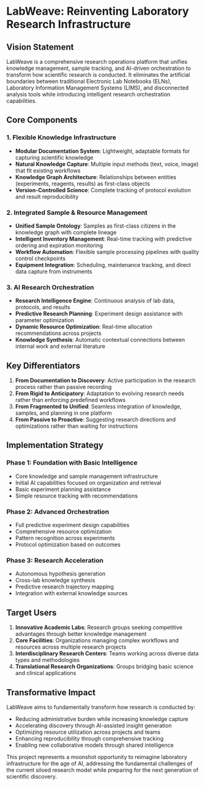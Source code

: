 # LabWeave: Reinventing Laboratory Research Infrastructure

## Vision Statement
LabWeave is a comprehensive research operations platform that unifies knowledge management, sample tracking, and AI-driven orchestration to transform how scientific research is conducted. It eliminates the artificial boundaries between traditional Electronic Lab Notebooks (ELNs), Laboratory Information Management Systems (LIMS), and disconnected analysis tools while introducing intelligent research orchestration capabilities.

## Core Components

### 1. Flexible Knowledge Infrastructure
- **Modular Documentation System**: Lightweight, adaptable formats for capturing scientific knowledge
- **Natural Knowledge Capture**: Multiple input methods (text, voice, image) that fit existing workflows
- **Knowledge Graph Architecture**: Relationships between entities (experiments, reagents, results) as first-class objects
- **Version-Controlled Science**: Complete tracking of protocol evolution and result reproducibility

### 2. Integrated Sample & Resource Management
- **Unified Sample Ontology**: Samples as first-class citizens in the knowledge graph with complete lineage
- **Intelligent Inventory Management**: Real-time tracking with predictive ordering and expiration monitoring
- **Workflow Automation**: Flexible sample processing pipelines with quality control checkpoints
- **Equipment Integration**: Scheduling, maintenance tracking, and direct data capture from instruments

### 3. AI Research Orchestration
- **Research Intelligence Engine**: Continuous analysis of lab data, protocols, and results
- **Predictive Research Planning**: Experiment design assistance with parameter optimization
- **Dynamic Resource Optimization**: Real-time allocation recommendations across projects
- **Knowledge Synthesis**: Automatic contextual connections between internal work and external literature

## Key Differentiators

1. **From Documentation to Discovery**: Active participation in the research process rather than passive recording
2. **From Rigid to Anticipatory**: Adaptation to evolving research needs rather than enforcing predefined workflows
3. **From Fragmented to Unified**: Seamless integration of knowledge, samples, and planning in one platform
4. **From Passive to Proactive**: Suggesting research directions and optimizations rather than waiting for instructions

## Implementation Strategy

### Phase 1: Foundation with Basic Intelligence
- Core knowledge and sample management infrastructure
- Initial AI capabilities focused on organization and retrieval
- Basic experiment planning assistance
- Simple resource tracking with recommendations

### Phase 2: Advanced Orchestration
- Full predictive experiment design capabilities
- Comprehensive resource optimization
- Pattern recognition across experiments
- Protocol optimization based on outcomes

### Phase 3: Research Acceleration
- Autonomous hypothesis generation
- Cross-lab knowledge synthesis
- Predictive research trajectory mapping
- Integration with external knowledge sources

## Target Users

1. **Innovative Academic Labs**: Research groups seeking competitive advantages through better knowledge management
2. **Core Facilities**: Organizations managing complex workflows and resources across multiple research projects
3. **Interdisciplinary Research Centers**: Teams working across diverse data types and methodologies
4. **Translational Research Organizations**: Groups bridging basic science and clinical applications

## Transformative Impact

LabWeave aims to fundamentally transform how research is conducted by:
- Reducing administrative burden while increasing knowledge capture
- Accelerating discovery through AI-assisted insight generation
- Optimizing resource utilization across projects and teams
- Enhancing reproducibility through comprehensive tracking
- Enabling new collaborative models through shared intelligence

This project represents a moonshot opportunity to reimagine laboratory infrastructure for the age of AI, addressing the fundamental challenges of the current siloed research model while preparing for the next generation of scientific discovery.